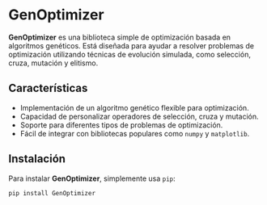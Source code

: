 # GenOptimizer

**GenOptimizer** es una biblioteca simple de optimización basada en algoritmos genéticos. Está diseñada para ayudar a resolver problemas de optimización utilizando técnicas de evolución simulada, como selección, cruza, mutación y elitismo.

## Características

- Implementación de un algoritmo genético flexible para optimización.
- Capacidad de personalizar operadores de selección, cruza y mutación.
- Soporte para diferentes tipos de problemas de optimización.
- Fácil de integrar con bibliotecas populares como `numpy` y `matplotlib`.

## Instalación

Para instalar **GenOptimizer**, simplemente usa `pip`:

```bash
pip install GenOptimizer
